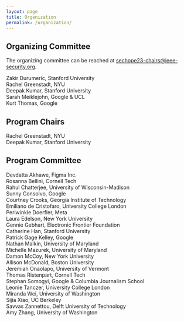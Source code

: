 ```yaml
---
layout: page
title: Organization
permalink: /organization/
---
```


## Organizing Committee
The organizing committee can be reached at [sechope23-chairs@ieee-security.org](mailto:sechope23-chairs@ieee-security.org).

Zakir Durumeric, Stanford University\
Rachel Greenstadt, NYU\
Deepak Kumar, Stanford University\
Sarah Meiklejohn, Google & UCL\
Kurt Thomas, Google

## Program Chairs
Rachel Greenstadt, NYU\
Deepak Kumar, Stanford University

## Program Committee
Devdatta Akhawe, Figma Inc.\
Rosanna Bellini, Cornell Tech\
Rahul Chatterjee, University of Wisconsin-Madison\
Sunny Consolvo, Google\
Courtney Crooks, Georgia Institute of Technology\
Emiliano de Cristofaro, University College London\
Periwinkle Doerfler, Meta\
Laura Edelson, New York University\
Gennie Gebhart, Electronic Frontier Foundation\
Catherine Han, Stanford University\
Patrick Gage Kelley, Google\
Nathan Malkin, University of Maryland\
Michelle Mazurek, University of Maryland\
Damon McCoy, New York University\
Allison McDonald, Boston University\
Jeremiah Onaolapo, University of Vermont\
Thomas Ristenpart, Cornell Tech\
Stephan Somogyi, Google & Columbia Journalism School\
Leonie Tanczer, University College London\
Miranda Wei, University of Washington\
Sijia Xiao, UC Berkeley\
Savvas Zannettou, Delft University of Technology\
Amy Zhang, University of Washington
